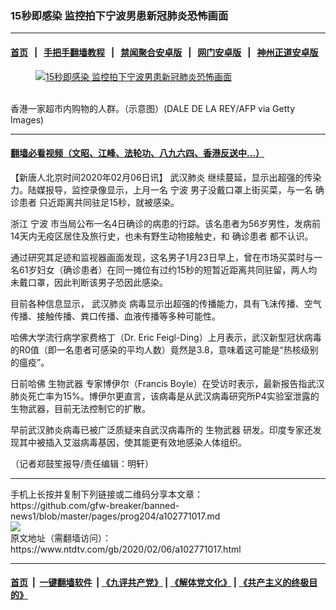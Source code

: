 ### 15秒即感染 监控拍下宁波男患新冠肺炎恐怖画面
------------------------

#### [首页](https://github.com/gfw-breaker/banned-news1/blob/master/README.md) &nbsp;&nbsp;|&nbsp;&nbsp; [手把手翻墙教程](https://github.com/gfw-breaker/guides/wiki) &nbsp;&nbsp;|&nbsp;&nbsp; [禁闻聚合安卓版](https://github.com/gfw-breaker/bn-android) &nbsp;&nbsp;|&nbsp;&nbsp; [网门安卓版](https://github.com/oGate2/oGate) &nbsp;&nbsp;|&nbsp;&nbsp; [神州正道安卓版](https://github.com/SzzdOgate/update) 



<div><div class="featured_image">
 <a href="https://i.ntdtv.com/assets/uploads/2020/02/GettyImages-1197534780.jpg" target="_blank">
  <figure>
   <img alt="15秒即感染 监控拍下宁波男患新冠肺炎恐怖画面" src="https://i.ntdtv.com/assets/uploads/2020/02/GettyImages-1197534780-800x450.jpg"/>
  </figure><br/>
 </a>
 <span class="caption">
  香港一家超市内购物的人群。（示意图）(DALE DE LA REY/AFP via Getty Images)
 </span>
</div>
</div><hr/>

#### [翻墙必看视频（文昭、江峰、法轮功、八九六四、香港反送中...）](https://github.com/gfw-breaker/banned-news1/blob/master/pages/link3.md)

<div><div class="post_content" itemprop="articleBody">
 <p>
  【新唐人北京时间2020年02月06日讯】
  <ok href="https://www.ntdtv.com/gb/武汉肺炎.htm">
   武汉肺炎
  </ok>
  继续蔓延，显示出超强的传染力。陆媒报导，监控录像显示，上月一名
  <ok href="https://www.ntdtv.com/gb/宁波.htm">
   宁波
  </ok>
  男子没戴口罩上街买菜，与一名
  <ok href="https://www.ntdtv.com/gb/确诊患者.htm">
   确诊患者
  </ok>
  只近距离共同驻足15秒，就被感染。
 </p>
 <p>
  浙江
  <ok href="https://www.ntdtv.com/gb/宁波.htm">
   宁波
  </ok>
  市当局公布一名4日确诊的病患的行踪。该名患者为56岁男性，发病前14天内无疫区居住及旅行史，也未有野生动物接触史，和
  <ok href="https://www.ntdtv.com/gb/确诊患者.htm">
   确诊患者
  </ok>
  都不认识。
 </p>
 <p>
  通过研究其足迹和监视器画面发现，这名男子1月23日早上，曾在市场买菜时与一名61岁妇女（确诊患者）在同一摊位有过约15秒的短暂近距离共同驻留，两人均未戴口罩，因此判断该男子恐因此感染。
 </p>
 <p>
  目前各种信息显示，
  <ok href="https://www.ntdtv.com/gb/武汉肺炎.htm">
   武汉肺炎
  </ok>
  病毒显示出超强的传播能力，具有飞沫传播、空气传播、接触传播、粪口传播、血液传播等多种可能性。
 </p>
 <p>
  哈佛大学流行病学家费格丁（Dr. Eric Feigl-Ding）上月表示，武汉新型冠状病毒的R0值（即一名患者可感染的平均人数）竟然是3.8，意味着这可能是“热核级别的瘟疫”。
 </p>
 <p>
  日前哈佛
  <ok href="https://www.ntdtv.com/gb/生物武器.htm">
   生物武器
  </ok>
  专家博伊尔（Francis Boyle）在受访时表示，最新报告指武汉肺炎死亡率为15%。博伊尔更直言，该病毒是从武汉病毒研究所P4实验室泄露的生物武器，目前无法控制它的扩散。
 </p>
 <p>
  早前武汉肺炎病毒已被广泛质疑来自武汉病毒所的
  <ok href="https://www.ntdtv.com/gb/生物武器.htm">
   生物武器
  </ok>
  研发。印度专家还发现其中被插入艾滋病毒基因，使其能更有效地感染人体组织。
 </p>
 <p>
  （记者郑鼓笙报导/责任编辑：明轩）
 </p>
 <div class="single_ad">
 </div>
</div>
</div>
<hr/>
手机上长按并复制下列链接或二维码分享本文章：<br/>
https://github.com/gfw-breaker/banned-news1/blob/master/pages/prog204/a102771017.md <br/>
<a href='https://github.com/gfw-breaker/banned-news1/blob/master/pages/prog204/a102771017.md'><img src='https://github.com/gfw-breaker/banned-news1/blob/master/pages/prog204/a102771017.md.png'/></a> <br/>
原文地址（需翻墙访问）：https://www.ntdtv.com/gb/2020/02/06/a102771017.html


------------------------
#### [首页](https://github.com/gfw-breaker/banned-news1/blob/master/README.md) &nbsp;|&nbsp; [一键翻墙软件](https://github.com/gfw-breaker/nogfw/blob/master/README.md) &nbsp;| [《九评共产党》](https://github.com/gfw-breaker/9ping.md/blob/master/README.md#九评之一评共产党是什么) | [《解体党文化》](https://github.com/gfw-breaker/jtdwh.md/blob/master/README.md) | [《共产主义的终极目的》](https://github.com/gfw-breaker/gczydzjmd.md/blob/master/README.md)


<img src='http://gfw-breaker.win/banned-news/pages/prog204/a102771017.md' width='0px' height='0px'/>